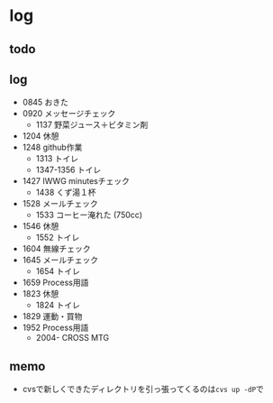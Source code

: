 #  log

## todo


## log

- 0845 おきた
- 0920 メッセージチェック
  - 1137 野菜ジュース＋ビタミン剤
- 1204 休憩
- 1248 github作業
  - 1313 トイレ
  - 1347-1356 トイレ
- 1427 IWWG minutesチェック
  - 1438 くず湯１杯
- 1528 メールチェック
  - 1533 コーヒー淹れた (750cc)
- 1546 休憩
  - 1552 トイレ
- 1604 無線チェック
- 1645 メールチェック
  - 1654 トイレ
- 1659 Process用語
- 1823 休憩
  - 1824 トイレ
- 1829 運動・買物
- 1952 Process用語
  - 2004- CROSS MTG



## memo

- cvsで新しくできたディレクトリを引っ張ってくるのは`cvs up -dP`で

